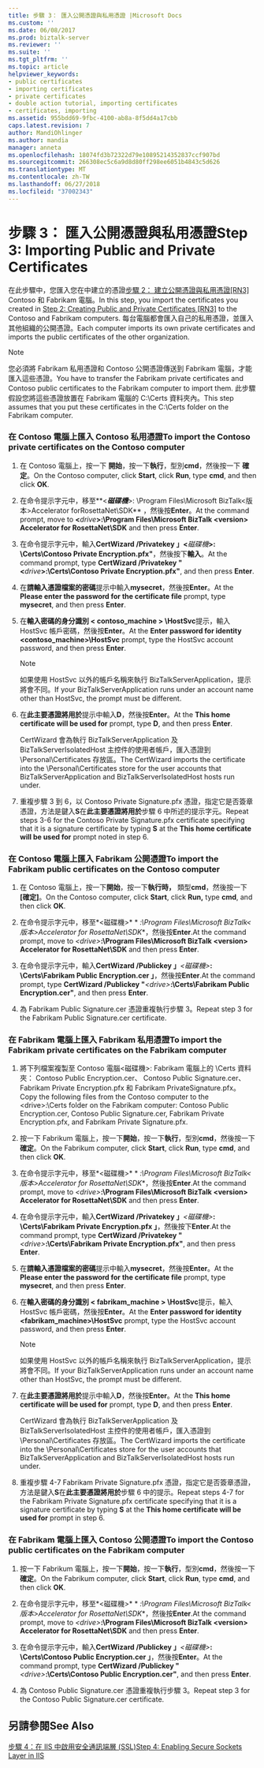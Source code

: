 ```yaml
---
title: 步驟 3： 匯入公開憑證與私用憑證 |Microsoft Docs
ms.custom: ''
ms.date: 06/08/2017
ms.prod: biztalk-server
ms.reviewer: ''
ms.suite: ''
ms.tgt_pltfrm: ''
ms.topic: article
helpviewer_keywords:
- public certificates
- importing certificates
- private certificates
- double action tutorial, importing certificates
- certificates, importing
ms.assetid: 955bdd69-9fbc-4100-ab8a-8f5dd4a17cbb
caps.latest.revision: 7
author: MandiOhlinger
ms.author: mandia
manager: anneta
ms.openlocfilehash: 18074fd3b72322d79e10895214352837ccf907bd
ms.sourcegitcommit: 266308ec5c6a9d8d80ff298ee6051b4843c5d626
ms.translationtype: MT
ms.contentlocale: zh-TW
ms.lasthandoff: 06/27/2018
ms.locfileid: "37002343"
---
```

# <a name="step-3-importing-public-and-private-certificates"></a><span data-ttu-id="7a67f-102">步驟 3： 匯入公開憑證與私用憑證</span><span class="sxs-lookup"><span data-stu-id="7a67f-102">Step 3: Importing Public and Private Certificates</span></span>
<span data-ttu-id="7a67f-103">在此步驟中，您匯入您在中建立的憑證[步驟 2： 建立公開憑證與私用憑證&#91;RN3&#93; ](../../adapters-and-accelerators/accelerator-rosettanet/step-2-creating-public-and-private-certificates.md) Contoso 和 Fabrikam 電腦。</span><span class="sxs-lookup"><span data-stu-id="7a67f-103">In this step, you import the certificates you created in [Step 2: Creating Public and Private Certificates &#91;RN3&#93;](../../adapters-and-accelerators/accelerator-rosettanet/step-2-creating-public-and-private-certificates.md) to the Contoso and Fabrikam computers.</span></span> <span data-ttu-id="7a67f-104">每台電腦都會匯入自己的私用憑證，並匯入其他組織的公開憑證。</span><span class="sxs-lookup"><span data-stu-id="7a67f-104">Each computer imports its own private certificates and imports the public certificates of the other organization.</span></span>  
  
> [!NOTE]
>  <span data-ttu-id="7a67f-105">您必須將 Fabrikam 私用憑證和 Contoso 公開憑證傳送到 Fabrikam 電腦，才能匯入這些憑證。</span><span class="sxs-lookup"><span data-stu-id="7a67f-105">You have to transfer the Fabrikam private certificates and Contoso public certificates to the Fabrikam computer to import them.</span></span> <span data-ttu-id="7a67f-106">此步驟假設您將這些憑證放置在 Fabrikam 電腦的 C:\Certs 資料夾內。</span><span class="sxs-lookup"><span data-stu-id="7a67f-106">This step assumes that you put these certificates in the C:\Certs folder on the Fabrikam computer.</span></span>  
  
### <a name="to-import-the-contoso-private-certificates-on-the-contoso-computer"></a><span data-ttu-id="7a67f-107">在 Contoso 電腦上匯入 Contoso 私用憑證</span><span class="sxs-lookup"><span data-stu-id="7a67f-107">To import the Contoso private certificates on the Contoso computer</span></span>  
  
1. <span data-ttu-id="7a67f-108">在 Contoso 電腦上，按一下 **開始**，按一下**執行**，型別**cmd**，然後按一下 **確定**。</span><span class="sxs-lookup"><span data-stu-id="7a67f-108">On the Contoso computer, click **Start**, click **Run**, type **cmd**, and then click **OK**.</span></span>  
  
2. <span data-ttu-id="7a67f-109">在命令提示字元中，移至**\<**<em>磁碟機</em>**\>: \Program Files\Microsoft BizTalk\<版本\>Accelerator forRosettaNet\SDK** ，然後按**Enter**。</span><span class="sxs-lookup"><span data-stu-id="7a67f-109">At the command prompt, move to **\<**<em>drive</em>**\>:\Program Files\Microsoft BizTalk \<version\> Accelerator for RosettaNet\SDK** and then press **Enter**.</span></span>  
  
3. <span data-ttu-id="7a67f-110">在命令提示字元中，輸入**CertWizard /Privatekey 」\<**<em>磁碟機</em>**\>: \Certs\Contoso Private Encryption.pfx"**，然後按下**輸入**。</span><span class="sxs-lookup"><span data-stu-id="7a67f-110">At the command prompt, type **CertWizard /Privatekey "\<**<em>drive</em>**\>:\Certs\Contoso Private Encryption.pfx"**, and then press **Enter**.</span></span>  
  
4. <span data-ttu-id="7a67f-111">在**請輸入憑證檔案的密碼**提示中輸入**mysecret**，然後按**Enter**。</span><span class="sxs-lookup"><span data-stu-id="7a67f-111">At the **Please enter the password for the certificate file** prompt, type **mysecret**, and then press **Enter**.</span></span>  
  
5. <span data-ttu-id="7a67f-112">在**輸入密碼的身分識別 < contoso_machine > \HostSvc**提示，輸入 HostSvc 帳戶密碼，然後按**Enter**。</span><span class="sxs-lookup"><span data-stu-id="7a67f-112">At the **Enter password for identity <contoso_machine>\HostSvc** prompt, type the HostSvc account password, and then press **Enter**.</span></span>  
  
   > [!NOTE]
   >  <span data-ttu-id="7a67f-113">如果使用 HostSvc 以外的帳戶名稱來執行 BizTalkServerApplication，提示將會不同。</span><span class="sxs-lookup"><span data-stu-id="7a67f-113">If your BizTalkServerApplication runs under an account name other than HostSvc, the prompt must be different.</span></span>  
  
6. <span data-ttu-id="7a67f-114">在**此主要憑證將用於**提示中輸入**D**，然後按**Enter**。</span><span class="sxs-lookup"><span data-stu-id="7a67f-114">At the **This home certificate will be used for** prompt, type **D**, and then press **Enter**.</span></span>  
  
    <span data-ttu-id="7a67f-115">CertWizard 會為執行 BizTalkServerApplication 及 BizTalkServerIsolatedHost 主控件的使用者帳戶，匯入憑證到 \Personal\Certificates 存放區。</span><span class="sxs-lookup"><span data-stu-id="7a67f-115">The CertWizard imports the certificate into the \Personal\Certificates store for the user accounts that BizTalkServerApplication and BizTalkServerIsolatedHost hosts run under.</span></span>  
  
7. <span data-ttu-id="7a67f-116">重複步驟 3 到 6，以 Contoso Private Signature.pfx 憑證，指定它是否簽章憑證，方法是鍵入**S**在**此主要憑證將用於**步驟 6 中所述的提示字元。</span><span class="sxs-lookup"><span data-stu-id="7a67f-116">Repeat steps 3-6 for the Contoso Private Signature.pfx certificate specifying that it is a signature certificate by typing **S** at the **This home certificate will be used for** prompt noted in step 6.</span></span>  
  
### <a name="to-import-the-fabrikam-public-certificates-on-the-contoso-computer"></a><span data-ttu-id="7a67f-117">在 Contoso 電腦上匯入 Fabrikam 公開憑證</span><span class="sxs-lookup"><span data-stu-id="7a67f-117">To import the Fabrikam public certificates on the Contoso computer</span></span>  
  
1.  <span data-ttu-id="7a67f-118">在 Contoso 電腦上，按一下**開始**，按一下**執行時，** 類型**cmd**，然後按一下 **[確定]**。</span><span class="sxs-lookup"><span data-stu-id="7a67f-118">On the Contoso computer, click **Start**, click **Run,** type **cmd**, and then click **OK**.</span></span>  
  
2.  <span data-ttu-id="7a67f-119">在命令提示字元中，移至*\<磁碟機\>* * *:\Program Files\Microsoft BizTalk\<版本\>Accelerator for RosettaNet\SDK**，然後按**Enter**.</span><span class="sxs-lookup"><span data-stu-id="7a67f-119">At the command prompt, move to *\<drive\>***:\Program Files\Microsoft BizTalk \<version\> Accelerator for RosettaNet\SDK** and then press **Enter**.</span></span>  
  
3.  <span data-ttu-id="7a67f-120">在命令提示字元中，輸入**CertWizard /Publickey 」***\<磁碟機\>***: \Certs\Fabrikam Public Encryption.cer 」**，然後按**Enter**.</span><span class="sxs-lookup"><span data-stu-id="7a67f-120">At the command prompt, type **CertWizard /Publickey "***\<drive\>***:\Certs\Fabrikam Public Encryption.cer"**, and then press **Enter**.</span></span>  
  
4.  <span data-ttu-id="7a67f-121">為 Fabrikam Public Signature.cer 憑證重複執行步驟 3。</span><span class="sxs-lookup"><span data-stu-id="7a67f-121">Repeat step 3 for the Fabrikam Public Signature.cer certificate.</span></span>  
  
### <a name="to-import-the-fabrikam-private-certificates-on-the-fabrikam-computer"></a><span data-ttu-id="7a67f-122">在 Fabrikam 電腦上匯入 Fabrikam 私用憑證</span><span class="sxs-lookup"><span data-stu-id="7a67f-122">To import the Fabrikam private certificates on the Fabrikam computer</span></span>  
  
1.  <span data-ttu-id="7a67f-123">將下列檔案複製至 Contoso 電腦\<磁碟機\>: Fabrikam 電腦上的 \Certs 資料夾： Contoso Public Encryption.cer、 Contoso Public Signature.cer、 Fabrikam Private Encryption.pfx 和 Fabrikam PrivateSignature.pfx。</span><span class="sxs-lookup"><span data-stu-id="7a67f-123">Copy the following files from the Contoso computer to the \<drive\>:\Certs folder on the Fabrikam computer: Contoso Public Encryption.cer, Contoso Public Signature.cer, Fabrikam Private Encryption.pfx, and Fabrikam Private Signature.pfx.</span></span>  
  
2.  <span data-ttu-id="7a67f-124">按一下 Fabrikum 電腦上，按一下**開始**，按一下**執行**，型別**cmd**，然後按一下**確定**。</span><span class="sxs-lookup"><span data-stu-id="7a67f-124">On the Fabrikum computer, click **Start**, click **Run**, type **cmd**, and then click **OK**.</span></span>  
  
3.  <span data-ttu-id="7a67f-125">在命令提示字元中，移至*\<磁碟機\>* * *:\Program Files\Microsoft BizTalk\<版本\>Accelerator for RosettaNet\SDK**，然後按**Enter**.</span><span class="sxs-lookup"><span data-stu-id="7a67f-125">At the command prompt, move to *\<drive\>***:\Program Files\Microsoft BizTalk \<version\> Accelerator for RosettaNet\SDK** and then press **Enter**.</span></span>  
  
4.  <span data-ttu-id="7a67f-126">在命令提示字元中，輸入**CertWizard /Privatekey 」***\<磁碟機\>***: \Certs\Fabrikam Private Encryption.pfx 」**，然後按下**Enter**.</span><span class="sxs-lookup"><span data-stu-id="7a67f-126">At the command prompt, type **CertWizard /Privatekey "***\<drive\>***:\Certs\Fabrikam Private Encryption.pfx"**, and then press **Enter**.</span></span>  
  
5.  <span data-ttu-id="7a67f-127">在**請輸入憑證檔案的密碼**提示中輸入**mysecret**，然後按**Enter**。</span><span class="sxs-lookup"><span data-stu-id="7a67f-127">At the **Please enter the password for the certificate file** prompt, type **mysecret**, and then press **Enter**.</span></span>  
  
6.  <span data-ttu-id="7a67f-128">在**輸入密碼的身分識別 < fabrikam_machine > \HostSvc**提示，輸入 HostSvc 帳戶密碼，然後按**Enter**。</span><span class="sxs-lookup"><span data-stu-id="7a67f-128">At the **Enter password for identity <fabrikam_machine>\HostSvc** prompt, type the HostSvc account password, and then press **Enter**.</span></span>  
  
    > [!NOTE]
    >  <span data-ttu-id="7a67f-129">如果使用 HostSvc 以外的帳戶名稱來執行 BizTalkServerApplication，提示將會不同。</span><span class="sxs-lookup"><span data-stu-id="7a67f-129">If your BizTalkServerApplication runs under an account name other than HostSvc, the prompt must be different.</span></span>  
  
7.  <span data-ttu-id="7a67f-130">在**此主要憑證將用於**提示中輸入**D**，然後按**Enter**。</span><span class="sxs-lookup"><span data-stu-id="7a67f-130">At the **This home certificate will be used for** prompt, type **D**, and then press **Enter**.</span></span>  
  
     <span data-ttu-id="7a67f-131">CertWizard 會為執行 BizTalkServerApplication 及 BizTalkServerIsolatedHost 主控件的使用者帳戶，匯入憑證到 \Personal\Certificates 存放區。</span><span class="sxs-lookup"><span data-stu-id="7a67f-131">The CertWizard imports the certificate into the \Personal\Certificates store for the user accounts that BizTalkServerApplication and BizTalkServerIsolatedHost hosts run under.</span></span>  
  
8.  <span data-ttu-id="7a67f-132">重複步驟 4-7 Fabrikam Private Signature.pfx 憑證，指定它是否簽章憑證，方法是鍵入**S**在**此主要憑證將用於**步驟 6 中的提示。</span><span class="sxs-lookup"><span data-stu-id="7a67f-132">Repeat steps 4-7 for the Fabrikam Private Signature.pfx certificate specifying that it is a signature certificate by typing **S** at the **This home certificate will be used for** prompt in step 6.</span></span>  
  
### <a name="to-import-the-contoso-public-certificates-on-the-fabrikam-computer"></a><span data-ttu-id="7a67f-133">在 Fabrikam 電腦上匯入 Contoso 公開憑證</span><span class="sxs-lookup"><span data-stu-id="7a67f-133">To import the Contoso public certificates on the Fabrikam computer</span></span>  
  
1.  <span data-ttu-id="7a67f-134">按一下 Fabrikum 電腦上，按一下**開始**，按一下**執行**，型別**cmd**，然後按一下**確定**。</span><span class="sxs-lookup"><span data-stu-id="7a67f-134">On the Fabrikum computer, click **Start**, click **Run**, type **cmd**, and then click **OK**.</span></span>  
  
2.  <span data-ttu-id="7a67f-135">在命令提示字元中，移至*\<磁碟機\>* * *:\Program Files\Microsoft BizTalk\<版本\>Accelerator for RosettaNet\SDK**，然後按**Enter**.</span><span class="sxs-lookup"><span data-stu-id="7a67f-135">At the command prompt, move to *\<drive\>***:\Program Files\Microsoft BizTalk \<version\> Accelerator for RosettaNet\SDK** and then press **Enter**.</span></span>  
  
3.  <span data-ttu-id="7a67f-136">在命令提示字元中，輸入**CertWizard /Publickey 」***\<磁碟機\>***: \Certs\Contoso Public Encryption.cer 」**，然後按**Enter**。</span><span class="sxs-lookup"><span data-stu-id="7a67f-136">At the command prompt, type **CertWizard /Publickey "***\<drive\>***:\Certs\Contoso Public Encryption.cer"**, and then press **Enter**.</span></span>  
  
4.  <span data-ttu-id="7a67f-137">為 Contoso Public Signature.cer 憑證重複執行步驟 3。</span><span class="sxs-lookup"><span data-stu-id="7a67f-137">Repeat step 3 for the Contoso Public Signature.cer certificate.</span></span>  
  
## <a name="see-also"></a><span data-ttu-id="7a67f-138">另請參閱</span><span class="sxs-lookup"><span data-stu-id="7a67f-138">See Also</span></span>  
 [<span data-ttu-id="7a67f-139">步驟 4：在 IIS 中啟用安全通訊端層 (SSL)</span><span class="sxs-lookup"><span data-stu-id="7a67f-139">Step 4: Enabling Secure Sockets Layer in IIS</span></span>](../../adapters-and-accelerators/accelerator-rosettanet/step-4-enabling-secure-sockets-layer-in-iis.md)